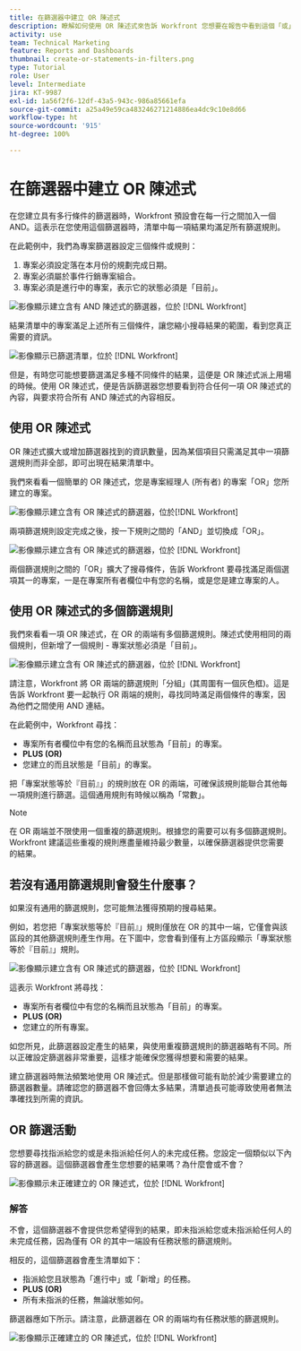 ```yaml
---
title: 在篩選器中建立 OR 陳述式
description: 瞭解如何使用 OR 陳述式來告訴 Workfront 您想要在報告中看到這個「或」(OR) 那個。
activity: use
team: Technical Marketing
feature: Reports and Dashboards
thumbnail: create-or-statements-in-filters.png
type: Tutorial
role: User
level: Intermediate
jira: KT-9987
exl-id: 1a56f2f6-12df-43a5-943c-986a85661efa
source-git-commit: a25a49e59ca483246271214886ea4dc9c10e8d66
workflow-type: ht
source-wordcount: '915'
ht-degree: 100%

---
```


# 在篩選器中建立 OR 陳述式

在您建立具有多行條件的篩選器時，Workfront 預設會在每一行之間加入一個 AND。這表示在您使用這個篩選器時，清單中每一項結果均滿足所有篩選規則。

在此範例中，我們為專案篩選器設定三個條件或規則：

1. 專案必須設定落在本月份的規劃完成日期。
1. 專案必須屬於事件行銷專案組合。
1. 專案必須是進行中的專案，表示它的狀態必須是「目前」。

![影像顯示建立含有 AND 陳述式的篩選器，位於 [!DNL Workfront]](assets/or-statement-1.png)

結果清單中的專案滿足上述所有三個條件，讓您縮小搜尋結果的範圍，看到您真正需要的資訊。

![影像顯示已篩選清單，位於 [!DNL Workfront]](assets/or-statement-2.png)

但是，有時您可能想要篩選滿足多種不同條件的結果，這便是 OR 陳述式派上用場的時候。使用 OR 陳述式，便是告訴篩選器您想要看到符合任何一項 OR 陳述式的內容，與要求符合所有 AND 陳述式的內容相反。

## 使用 OR 陳述式

OR 陳述式擴大或增加篩選器找到的資訊數量，因為某個項目只需滿足其中一項篩選規則而非全部，即可出現在結果清單中。

我們來看看一個簡單的 OR 陳述式，您是專案經理人 (所有者) 的專案「OR」您所建立的專案。

![影像顯示建立含有 OR 陳述式的篩選器，位於[!DNL Workfront]](assets/or-statement-3.png)

兩項篩選規則設定完成之後，按一下規則之間的「AND」並切換成「OR」。

![影像顯示建立含有 OR 陳述式的篩選器，位於 [!DNL Workfront]](assets/or-statement-4.png)

兩個篩選規則之間的「OR」擴大了搜尋條件，告訴 Workfront 要尋找滿足兩個選項其一的專案，一是在專案所有者欄位中有您的名稱，或是您是建立專案的人。

## 使用 OR 陳述式的多個篩選規則

我們來看看一項 OR 陳述式，在 OR 的兩端有多個篩選規則。陳述式使用相同的兩個規則，但新增了一個規則 - 專案狀態必須是「目前」。

![影像顯示建立含有 OR 陳述式的篩選器，位於 [!DNL Workfront]](assets/or-statement-5.png)

請注意，Workfront 將 OR 兩端的篩選規則「分組」(其周圍有一個灰色框)。這是告訴 Workfront 要一起執行 OR 兩端的規則，尋找同時滿足兩個條件的專案，因為他們之間使用 AND 連結。

在此範例中，Workfront 尋找：

* 專案所有者欄位中有您的名稱而且狀態為「目前」的專案。
* **PLUS (OR)**
* 您建立的而且狀態是「目前」的專案。

把「專案狀態等於『目前』」的規則放在 OR 的兩端，可確保該規則能聯合其他每一項規則進行篩選。這個通用規則有時候以稱為「常數」。

>[!NOTE]
>
>在 OR 兩端並不限使用一個重複的篩選規則。根據您的需要可以有多個篩選規則。Workfront 建議這些重複的規則應盡量維持最少數量，以確保篩選器提供您需要的結果。

## 若沒有通用篩選規則會發生什麼事？

如果沒有通用的篩選規則，您可能無法獲得預期的搜尋結果。

例如，若您把「專案狀態等於『目前』」規則僅放在 OR 的其中一端，它僅會與該區段的其他篩選規則產生作用。在下圖中，您會看到僅有上方區段顯示「專案狀態等於『目前』」規則。

![影像顯示建立含有 OR 陳述式的篩選器，位於 [!DNL Workfront]](assets/or-statement-6.png)

這表示 Workfront 將尋找：

* 專案所有者欄位中有您的名稱而且狀態為「目前」的專案。
* **PLUS (OR)**
* 您建立的所有專案。

如您所見，此篩選器設定產生的結果，與使用重複篩選規則的篩選器略有不同。所以正確設定篩選器非常重要，這樣才能確保您獲得想要和需要的結果。

建立篩選器時無法頻繁地使用 OR 陳述式。但是那樣做可能有助於減少需要建立的篩選器數量。請確認您的篩選器不會回傳太多結果，清單過長可能導致使用者無法準確找到所需的資訊。

## OR 篩選活動

您想要尋找指派給您的或是未指派給任何人的未完成任務。您設定一個類似以下內容的篩選器。這個篩選器會產生您想要的結果嗎？為什麼會或不會？

![影像顯示未正確建立的 OR 陳述式，位於 [!DNL Workfront]](assets/or-statement-your-turn-1.png)

### 解答

不會，這個篩選器不會提供您希望得到的結果，即未指派給您或未指派給任何人的未完成任務，因為僅有 OR 的其中一端設有任務狀態的篩選規則。

相反的，這個篩選器會產生清單如下：

* 指派給您且狀態為「進行中」或「新增」的任務。
* **PLUS (OR)**
* 所有未指派的任務，無論狀態如何。

篩選器應如下所示。請注意，此篩選器在 OR 的兩端均有任務狀態的篩選規則。

![影像顯示正確建立的 OR 陳述式，位於 [!DNL Workfront]](assets/or-statement-your-turn-2.png)
